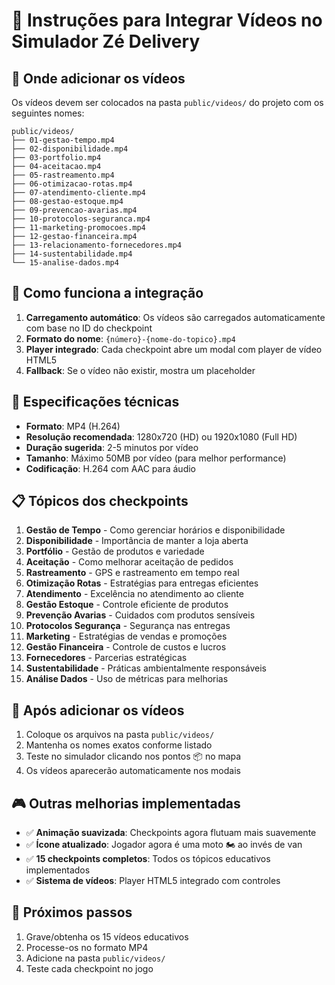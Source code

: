 # 🎥 Instruções para Integrar Vídeos no Simulador Zé Delivery

## 📁 Onde adicionar os vídeos

Os vídeos devem ser colocados na pasta `public/videos/` do projeto com os seguintes nomes:

```
public/videos/
├── 01-gestao-tempo.mp4
├── 02-disponibilidade.mp4
├── 03-portfolio.mp4
├── 04-aceitacao.mp4
├── 05-rastreamento.mp4
├── 06-otimizacao-rotas.mp4
├── 07-atendimento-cliente.mp4
├── 08-gestao-estoque.mp4
├── 09-prevencao-avarias.mp4
├── 10-protocolos-seguranca.mp4
├── 11-marketing-promocoes.mp4
├── 12-gestao-financeira.mp4
├── 13-relacionamento-fornecedores.mp4
├── 14-sustentabilidade.mp4
└── 15-analise-dados.mp4
```

## 🎯 Como funciona a integração

1. **Carregamento automático**: Os vídeos são carregados automaticamente com base no ID do checkpoint
2. **Formato do nome**: `{número}-{nome-do-topico}.mp4`
3. **Player integrado**: Cada checkpoint abre um modal com player de vídeo HTML5
4. **Fallback**: Se o vídeo não existir, mostra um placeholder

## 🔧 Especificações técnicas

- **Formato**: MP4 (H.264)
- **Resolução recomendada**: 1280x720 (HD) ou 1920x1080 (Full HD)
- **Duração sugerida**: 2-5 minutos por vídeo
- **Tamanho**: Máximo 50MB por vídeo (para melhor performance)
- **Codificação**: H.264 com AAC para áudio

## 📋 Tópicos dos checkpoints

1. **Gestão de Tempo** - Como gerenciar horários e disponibilidade
2. **Disponibilidade** - Importância de manter a loja aberta  
3. **Portfólio** - Gestão de produtos e variedade
4. **Aceitação** - Como melhorar aceitação de pedidos
5. **Rastreamento** - GPS e rastreamento em tempo real
6. **Otimização Rotas** - Estratégias para entregas eficientes
7. **Atendimento** - Excelência no atendimento ao cliente
8. **Gestão Estoque** - Controle eficiente de produtos
9. **Prevenção Avarias** - Cuidados com produtos sensíveis
10. **Protocolos Segurança** - Segurança nas entregas
11. **Marketing** - Estratégias de vendas e promoções
12. **Gestão Financeira** - Controle de custos e lucros
13. **Fornecedores** - Parcerias estratégicas
14. **Sustentabilidade** - Práticas ambientalmente responsáveis
15. **Análise Dados** - Uso de métricas para melhorias

## 🚀 Após adicionar os vídeos

1. Coloque os arquivos na pasta `public/videos/`
2. Mantenha os nomes exatos conforme listado
3. Teste no simulador clicando nos pontos 📦 no mapa
4. Os vídeos aparecerão automaticamente nos modais

## 🎮 Outras melhorias implementadas

- ✅ **Animação suavizada**: Checkpoints agora flutuam mais suavemente
- ✅ **Ícone atualizado**: Jogador agora é uma moto 🏍️ ao invés de van
- ✅ **15 checkpoints completos**: Todos os tópicos educativos implementados
- ✅ **Sistema de vídeos**: Player HTML5 integrado com controles

## 🎯 Próximos passos

1. Grave/obtenha os 15 vídeos educativos
2. Processe-os no formato MP4 
3. Adicione na pasta `public/videos/`
4. Teste cada checkpoint no jogo